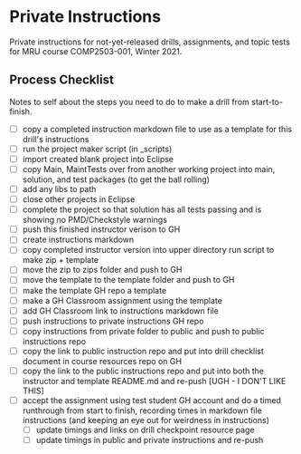 # Private Instructions

Private instructions for not-yet-released drills, assignments, and topic tests for MRU course COMP2503-001, Winter 2021.

## Process Checklist

Notes to self about the steps you need to do to make a drill from start-to-finish.

- [ ] copy a completed instruction markdown file to use as a template for this drill's instructions
- [ ] run the project maker script (in _scripts)
- [ ] import created blank project into Eclipse
- [ ] copy Main, MaintTests over from another working project into main, solution, and test packages (to get the ball rolling)
- [ ] add any libs to path
- [ ] close other projects in Eclipse
- [ ] complete the project so that solution has all tests passing and is showing no PMD/Checkstyle warnings
- [ ] push this finished instructor verison to GH
- [ ] create instructions markdown
- [ ] copy completed instructor version into upper directory run script to make zip + template
- [ ] move the zip to zips folder and push to GH
- [ ] move the template to the template folder and push to GH
- [ ] make the template GH repo a template
- [ ] make a GH Classroom assignment using the template
- [ ] add GH Classroom link to instructions markdown file
- [ ] push instructions to private instructions GH repo
- [ ] copy instructions from private folder to public and push to public instructions repo
- [ ] copy the link to public instruction repo and put into drill checklist document in course resources repo on GH
- [ ] copy the link to the public instructions repo and put into both the instructor and template README.md and re-push [UGH - I DON'T LIKE THIS]
- [ ] accept the assignment using test student GH account and do a timed runthrough from start to finish, recording times in markdown file instructions (and keeping an eye out for weirdness in instructions)
  - [ ] update timings and links on drill checkpoint resource page
  - [ ] update timings in public and private instructions and re-push